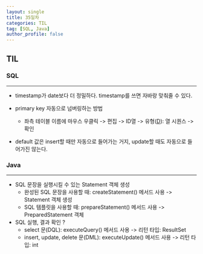 ```yaml
---
layout: single
title: 35일차
categories: TIL
tag: [SQL, Java]
author_profile: false
---
```


## TIL

### SQL

------



- timestamp가 date보다 더 정밀하다. timestamp를 쓰면 자바랑 맞춰줄 수 있다.

- primary key 자동으로 넘버링하는 방법
  - 좌측 테이블 이름에 마우스 우클릭 -> 편집 -> ID열 -> 유형(<u>D</u>): 열 시퀀스 -> 확인
- default 값은 insert할 때만 자동으로 들어가는 거지, update할 때도 자동으로 들어가진 않는다.

### Java

------

* SQL 문장을 실행시킬 수 있는 Statement 객체 생성
  * 완성된 SQL 문장을 사용할 때: createStatement() 메서드 사용 -> Statement 객체 생성
  * SQL 템플릿을 사용할 때: prepareStatement() 메서드 사용 -> PreparedStatement 객체
* SQL 실행, 결과 확인 ?
  * select 문(DQL): executeQuery() 메서드 사용 -> 리턴 타입: ResultSet
  * insert, update, delete 문(DML): executeUpdate() 메서드 사용 -> 리턴 타입: int